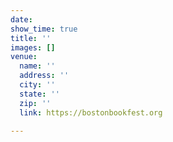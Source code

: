 ```yaml
---
date: 
show_time: true
title: ''
images: []
venue:
  name: ''
  address: ''
  city: ''
  state: ''
  zip: ''
  link: https://bostonbookfest.org

---
```

